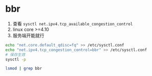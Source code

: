# bbr
1. 查看 `sysctl net.ipv4.tcp_available_congestion_control`  
2. linux core >=4.10
3. 服务端开能就行

```sh 
echo "net.core.default_qdisc=fq" >> /etc/sysctl.conf
echo "net.ipv4.tcp_congestion_control=bbr" >> /etc/sysctl.conf
# 保存生效
sysctl -p

lsmod | grep bbr

```